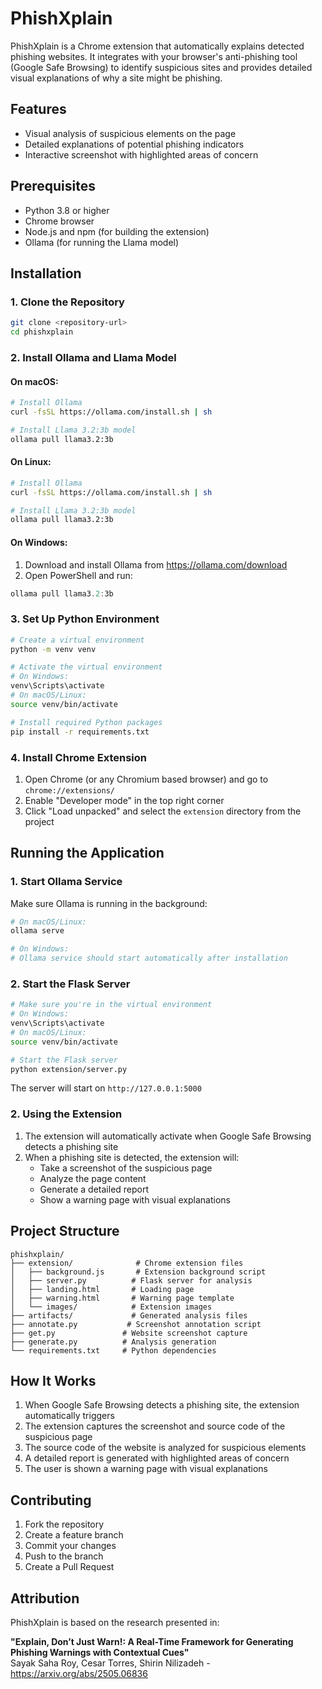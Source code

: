 # PhishXplain

PhishXplain is a Chrome extension that automatically explains detected phishing websites. It integrates with your browser's anti-phishing tool (Google Safe Browsing) to identify suspicious sites and provides detailed visual explanations of why a site might be phishing.

## Features

- Visual analysis of suspicious elements on the page
- Detailed explanations of potential phishing indicators
- Interactive screenshot with highlighted areas of concern

## Prerequisites

- Python 3.8 or higher
- Chrome browser
- Node.js and npm (for building the extension)
- Ollama (for running the Llama model)

## Installation

### 1. Clone the Repository

```bash
git clone <repository-url>
cd phishxplain
```

### 2. Install Ollama and Llama Model

#### On macOS:
```bash
# Install Ollama
curl -fsSL https://ollama.com/install.sh | sh

# Install Llama 3.2:3b model
ollama pull llama3.2:3b
```

#### On Linux:
```bash
# Install Ollama
curl -fsSL https://ollama.com/install.sh | sh

# Install Llama 3.2:3b model
ollama pull llama3.2:3b
```

#### On Windows:
1. Download and install Ollama from https://ollama.com/download
2. Open PowerShell and run:
```powershell
ollama pull llama3.2:3b
```

### 3. Set Up Python Environment

```bash
# Create a virtual environment
python -m venv venv

# Activate the virtual environment
# On Windows:
venv\Scripts\activate
# On macOS/Linux:
source venv/bin/activate

# Install required Python packages
pip install -r requirements.txt
```

### 4. Install Chrome Extension

1. Open Chrome (or any Chromium based browser) and go to `chrome://extensions/`
2. Enable "Developer mode" in the top right corner
3. Click "Load unpacked" and select the `extension` directory from the project

## Running the Application

### 1. Start Ollama Service

Make sure Ollama is running in the background:

```bash
# On macOS/Linux:
ollama serve

# On Windows:
# Ollama service should start automatically after installation
```

### 2. Start the Flask Server

```bash
# Make sure you're in the virtual environment
# On Windows:
venv\Scripts\activate
# On macOS/Linux:
source venv/bin/activate

# Start the Flask server
python extension/server.py
```

The server will start on `http://127.0.0.1:5000`

### 2. Using the Extension

1. The extension will automatically activate when Google Safe Browsing detects a phishing site
2. When a phishing site is detected, the extension will:
   - Take a screenshot of the suspicious page
   - Analyze the page content
   - Generate a detailed report
   - Show a warning page with visual explanations

## Project Structure

```
phishxplain/
├── extension/              # Chrome extension files
│   ├── background.js       # Extension background script
│   ├── server.py          # Flask server for analysis
│   ├── landing.html       # Loading page
│   ├── warning.html       # Warning page template
│   └── images/            # Extension images
├── artifacts/             # Generated analysis files
├── annotate.py           # Screenshot annotation script
├── get.py               # Website screenshot capture
├── generate.py          # Analysis generation
└── requirements.txt     # Python dependencies
```

## How It Works

1. When Google Safe Browsing detects a phishing site, the extension automatically triggers
2. The extension captures the screenshot and source code of the suspicious page
3. The source code of the website is analyzed for suspicious elements
4. A detailed report is generated with highlighted areas of concern
5. The user is shown a warning page with visual explanations


## Contributing

1. Fork the repository
2. Create a feature branch
3. Commit your changes
4. Push to the branch
5. Create a Pull Request

## Attribution 

PhishXplain is based on the research presented in:

**"Explain, Don’t Just Warn!: A Real-Time Framework for Generating Phishing Warnings with Contextual Cues"**  
Sayak Saha Roy, Cesar Torres, Shirin Nilizadeh - https://arxiv.org/abs/2505.06836
